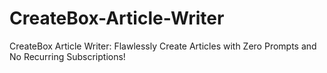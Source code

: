 # CreateBox-Article-Writer
CreateBox Article Writer: Flawlessly Create Articles with Zero Prompts and No Recurring Subscriptions!
